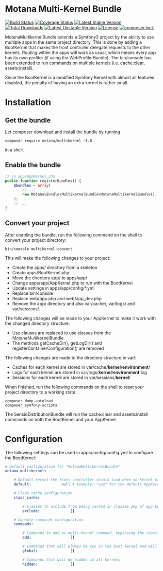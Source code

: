 # Motana Multi-Kernel Bundle

[![Build Status](https://travis-ci.org/KintradimCrux/motana-multikernel.svg?branch=master)](https://travis-ci.org/KintradimCrux/motana-multikernel)
[![Coverage Status](https://coveralls.io/repos/github/KintradimCrux/motana-multikernel/badge.svg?branch=master)](https://coveralls.io/github/KintradimCrux/motana-multikernel?branch=master)
[![Latest Stable Version](https://poser.pugx.org/motana/multikernel/v/stable)](https://packagist.org/packages/motana/multikernel)
[![Total Downloads](https://poser.pugx.org/motana/multikernel/downloads)](https://packagist.org/packages/motana/multikernel)
[![Latest Unstable Version](https://poser.pugx.org/motana/multikernel/v/unstable)](https://packagist.org/packages/motana/multikernel)
[![License](https://poser.pugx.org/motana/multikernel/license)](https://packagist.org/packages/motana/multikernel)
[![composer.lock](https://poser.pugx.org/motana/multikernel/composerlock)](https://packagist.org/packages/motana/multikernel)

MotanaMultikernelBundle extends a Symfony3 project by the ability to use multiple apps in the same project directory.
This is done by adding a BootKernel that makes the front controller delegate requests to the other kernels. Routing within
the apps will work as usual, which means every app has its own profiler (if using the WebProfilerBundle).
The bin/console has been extended to run commands on multiple kernels (i.e. cache:clear, assets:install).

Since the BootKernel is a modified Symfony Kernel with almost all features disabled, the penalty of having an extra kernel is rather small.

# Installation

## Get the bundle

Let composer download and install the bundle by running

```shell
composer require motana/multikernel ~1.0
```

in a shell.

## Enable the bundle

```php
// in app/AppKernel.php
public function registerBundles() {
	$bundles = array(
		// ...
		new Motana\Bundle\MultikernelBundle\MotanaMultikernelBundle(),
	);
	// ...
}
```

## Convert your project

After enabling the bundle, run the following command on the shell to convert your project directory:

```shell
bin/console multikernel:convert
```

This will make the following changes to your project:
* Create the apps/ directory from a skeleton
* Create apps/BootKernel.php
* Move the directory app/ to apps/app/
* Change apps/app/AppKernel.php to run with the BootKernel
* Update settings in apps/app/config/*.yml
* Replace bin/console
* Replace web/app.php and web/app_dev.php
* Remove the app/ directory and also var/cache/, var/logs/ and var/sessions/. 


The following changes will be made to your AppKernel to make it work with the changed directory structure:
* Use clauses are replaced to use classes from the MotanaMultikernelBundle
* The methods getCacheDir(), getLogDir() and registerContainerConfiguration() are removed


The following changes are made to the directory structure in var/:
* Caches for each kernel are stored in var/cache/**kernel**/**environment**/
* Logs for each kernel are stored in var/logs/**kernel**/**environment**.log
* Sessions for each kernel are stored in var/sessions/**kernel**/


When finished, run the following commands on the shell to reset your project directory to a working state:

```shell
composer dump-autoload
composer symfony-scripts
```

The SensioDistributionBundle will run the cache:clear and assets:install commands on both the BootKernel and your AppKernel.


# Configuration

The following settings can be used in apps/config/config.yml to configure the BootKernel:

```yml
# Default configuration for "MotanaMultikernelBundle"
motana_multikernel:

    # Default kernel the front controller should load when no kernel matches the URL
    default:              null # Example: "app" for the default AppKernel

    # Class cache configuration
    class_cache:

        # Classes to exclude from being cached in classes.php of app kernels
        exclude:              []

    # Console commands configuration
    commands:

        # Commands to add as multi-kernel command, bypassing the requirement of being available for all kernels
        add:                  []

        # Commands that will always be run on the boot kernel and will be hidden in the other kernels
        global:               []

        # Commands that will be hidden in all kernels
        hidden:               []

```
